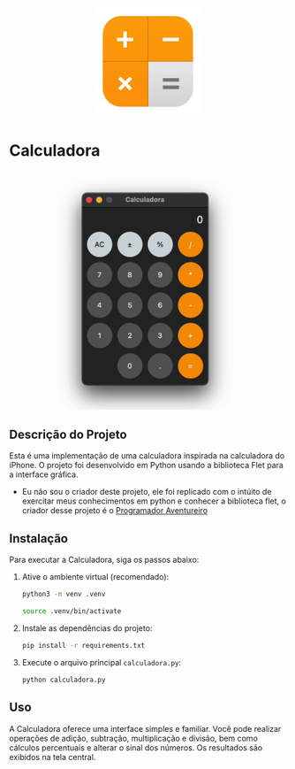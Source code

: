<div style="text-align:center"><img alt='Logo' src="icone.png" width="200" height="200"></div>

# Calculadora

![Calculadora](calculadora.gif)

## Descrição do Projeto

Esta é uma implementação de uma calculadora inspirada na calculadora do iPhone. O projeto foi desenvolvido em Python usando a biblioteca Flet para a interface gráfica.

- Eu não sou o criador deste projeto, ele foi replicado com o intúito de exercitar meus conhecimentos em python e conhecer a biblioteca flet, o criador desse projeto é o [Programador Aventureiro](https://github.com/Programador-Aventureiro)

## Instalação

Para executar a Calculadora, siga os passos abaixo:

1. Ative o ambiente virtual (recomendado):

   ```bash
   python3 -m venv .venv
   ```
   
   ```bash
   source .venv/bin/activate
   ```
2. Instale as dependências do projeto:

   ```bash
   pip install -r requirements.txt
   ```

3. Execute o arquivo principal `calculadora.py`:

   ```bash
   python calculadora.py
   ```

## Uso

A Calculadora oferece uma interface simples e familiar. Você pode realizar operações de adição, subtração, multiplicação e divisão, bem como cálculos percentuais e alterar o sinal dos números. Os resultados são exibidos na tela central.
